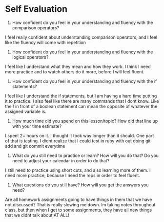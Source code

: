 # Self Evaluation

1. How confident do you feel in your understanding and fluency with the comparison operators?

I feel really confident about understanding comparison operators, and I feel like the fluency will come with repetition

1. How confident do you feel in your understanding and fluency with the logical operators?

I feel like I understand what they mean and how they work. I think I need more practice and to watch others do it more, before I will feel fluent.

1. How confident do you feel in your understanding and fluency with the if statements?

I feel like I understand the if statements, but I am having a hard time putting it to practice. I also feel like there are many commands that I dont know. Like the ! in front of a boolean statement can mean the opposite of whatever the assigned variable is. 

1. How much time did you spend on this lesson/topic? How did that line up with your time estimate?

I spent 2+ hours on it. I thought it took way longer than it should. One part of that is testing. I didnt realize that I could test in ruby with out doing git add and git commit everytime

1. What do you still need to practice or learn? How will you do that? Do you need to adjust your calendar in order to do that?

I still need to practice using short cuts, and also learning more of them. I need more practice, because I need the reps in order to feel fluent. 

1. What questions do you still have? How will you get the answers you need?

Are all homework assignments going to have things in them that we have not discussed? That is really slowing me down. Im taking notes throughout class, but then when I get to some assignments, they have all new things that we didnt talk about AT ALL!
